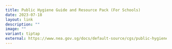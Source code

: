 ```yaml
---
title: Public Hygiene Guide and Resource Pack (For Schools)
date: 2023-07-18
layout: link
description: ""
image: ""
variant: tiptap
external: https://www.nea.gov.sg/docs/default-source/cgs/public-hygiene-guide-and-resource-pack.zip
---
```

